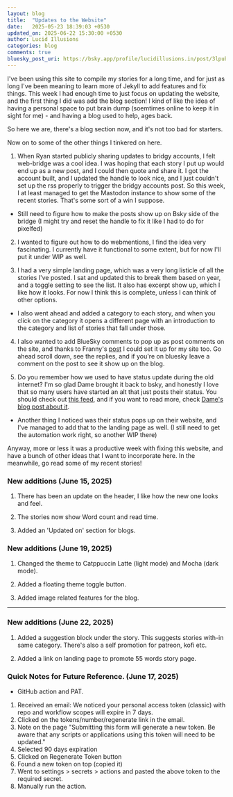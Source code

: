 ```yaml
---
layout: blog
title:  "Updates to the Website"
date:   2025-05-23 18:39:03 +0530
updated_on: 2025-06-22 15:30:00 +0530
author: Lucid Illusions
categories: blog
comments: true
bluesky_post_uri: https://bsky.app/profile/lucidillusions.in/post/3lpubhbuvek26
---
```


I've been using this site to compile my stories for a long time, and for just as long I've been meaning to learn more of Jekyll to add features and fix things. This week I had enough time to just focus on updating the website, and the first thing I did was add the blog section! I kind of like the idea of having a personal space to put brain dump (soemtimes online to keep it in sight for me) - and having a blog used to help, ages back.

So here we are, there's a blog section now, and it's not too bad for starters.

Now on to some of the other things I tinkered on here.

1. When Ryan started publicly sharing updates to bridgy accounts, I felt web-bridge was a cool idea. I was hoping that each story I put up would end up as a new post, and I could then quote and share it. I got the account built, and I updated the handle to look nice, and I just couldn't set up the rss properly to trigger the bridgy accounts post. So this week, I at least managed to get the Mastodon instance to show some of the recent stories. That's some sort of a win I suppose.
- Still need to figure how to make the posts show up on Bsky side of the bridge (I might try and reset the handle to fix it like I had to do for pixelfed)

2. I wanted to figure out how to do webmentions, I find the idea very fascinating. I currently have it functional to some extent, but for now I'll put it under WIP as well.

3. I had a very simple landing page, which was a very long listicle of all the stories I've posted. I sat and updated this to break them based on year, and a toggle setting to see the list. It also has excerpt show up, which I like how it looks. For now I think this is complete, unless I can think of other options.
- I also went ahead and added a category to each story, and when you click on the category it opens a different page with an introduction to the category and list of stories that fall under those.

4. I also wanted to add BlueSky comments to pop up as post comments on the site, and thanks to Franny's [post](https://librarifran.com/posts/2025/02/05/bluesky-comments.html) I could set it up for my site too. Go ahead scroll down, see the replies, and if you're on bluesky leave a comment on the post to see it show up on the blog.

5. Do you remember how we used to have status update during the old internet? I'm so glad Dame brought it back to bsky, and honestly I love that so many users have started an alt that just posts their status. You should check out [this feed](https://bsky.app/profile/did:plc:gq4fo3u6tqzzdkjlwzpb23tj/lists/3loy6eehhef2k), and if you want to read more, check [Dame's blog post about it](https://dame.is/writing/blogs/why-i-started-posting-like-its-the-2000s-again/).
- Another thing I noticed was their status pops up on their website, and I've managed to add that to the landing page as well. (I still need to get the automation work right, so another WIP there)

Anyway, more or less it was a productive week with fixing this website, and have a bunch of other ideas that I want to incorporate here. In the meanwhile, go read some of my recent stories!

### New additions (June 15, 2025)

1. There has been an update on the header, I like how the new one looks and feel.

2. The stories now show Word count and read time.

3. Added an 'Updated on' section for blogs.

### New additions (June 19, 2025)

1. Changed the theme to Catppuccin Latte (light mode) and Mocha (dark mode).

2. Added a floating theme toggle button.

3. Added image related features for the blog.
<hr />

### New additions (June 22, 2025)

1. Added a suggestion block under the story. This suggests stories with-in same category. There's also a self promotion for patreon, kofi etc.

2. Added a link on landing page to promote 55 words story page.

### Quick Notes for Future Reference. (June 17, 2025)

- GitHub action and PAT.
1. Received an email: We noticed your personal access token (classic) <insert name> with repo and workflow scopes will expire in 7 days.
2. Clicked on the tokens/number/regenerate link in the email.
3. Note on the page "Submitting this form will generate a new token. Be aware that any scripts or applications using this token will need to be updated."
4. Selected 90 days expiration
5. Clicked on Regenerate Token button
6. Found a new token on top (copied it)
7. Went to settings > secrets > actions and pasted the above token to the required secret.
8. Manually run the action.
